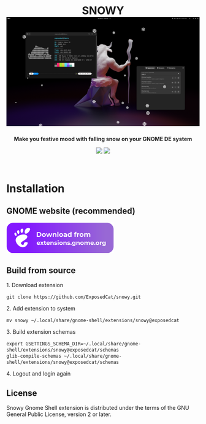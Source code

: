 <h1 align="center">
  SNOWY<br>
  <img style="width:512px" src="./assets/preview.png" alt="Screenshot">
</h1>
<p align="center"><strong>Make you festive mood with falling snow on your GNOME DE system</strong></p>

<div align="center">

  [![](https://img.shields.io/badge/author%20blog%20on-Telegram-informational?style=for-the-badge&logo=telegram&logoColor=26A5E4&color=26A5E4)](https://t.me/ExposedCatDev)
  [![](https://img.shields.io/badge/author-Reddit-informational?style=for-the-badge&logo=reddit&logoColor=FF5700&color=FF5700)](https://www.reddit.com/user/ExposedCatDev)
</div>

<br>
<h1>Installation</h1>
<h2>GNOME website (recommended)</h2>
<a href="https://extensions.gnome.org/extension/3921/snowy/">
  <!-- Button SVG by Just Perfection developer -->
  <img src="./assets/download-from-ego.svg" height="80">
</a>
<h2>Build from source</h2>
1. Download extension
<pre language="bash">
<code>git clone https://github.com/ExposedCat/snowy.git
</code></pre>
2. Add extension to system
<pre language="bash">
<code>mv snowy ~/.local/share/gnome-shell/extensions/snowy@exposedcat
</code></pre>
3. Build extension schemas
<pre language="bash">
<code>export GSETTINGS_SCHEMA_DIR=~/.local/share/gnome-shell/extensions/snowy@exposedcat/schemas
glib-compile-schemas ~/.local/share/gnome-shell/extensions/snowy@exposedcat/schemas</code></pre>
4. Logout and login again

## License

Snowy Gnome Shell extension is distributed under the terms of the GNU General Public License,
version 2 or later.
